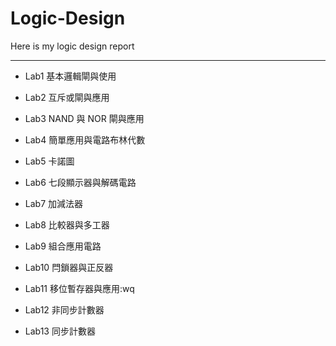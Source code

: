# Logic-Design
Here is my logic design report

---

- Lab1 基本邏輯閘與使用

- Lab2 互斥或閘與應用

- Lab3 NAND 與 NOR 閘與應用

- Lab4 簡單應用與電路布林代數

- Lab5 卡諾圖

- Lab6 七段顯示器與解碼電路

- Lab7 加減法器

- Lab8 比較器與多工器

- Lab9 組合應用電路

- Lab10 閂鎖器與正反器

- Lab11 移位暫存器與應用:wq

- Lab12 非同步計數器

- Lab13 同步計數器
